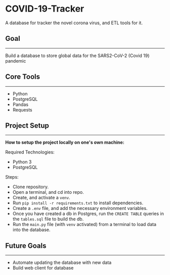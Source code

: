# COVID-19-Tracker

A database for tracker the novel corona virus, and ETL tools for it.

## Goal
***

Build a database to store global data for the SARS2-CoV-2 (Covid 19) pandemic

## Core Tools
***

- Python
- PostgreSQL
- Pandas
- Requests

## Project Setup
*** 

**How to setup the project locally on one's own machine:**

Required Technologies:

- Python 3
- PostgreSQL

Steps:

- Clone repository.
- Open a terminal, and cd into repo.
- Create, and activate a `venv`.
- Run `pip install -r requirements.txt` to install dependencies.
- Create a `.env` file, and add the necessary environment variables.
- Once you have created a db in Postgres, run the `CREATE TABLE` queries in the `tables.sql` file to build the db.
- Run the `main.py` file (with `venv` activated) from a terminal to load data into the database.

## Future Goals
***

- Automate updating the database with new data
- Build web client for database